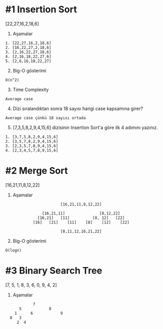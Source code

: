# #1 Insertion Sort

[22,27,16,2,18,6]

1. Aşamalar

```
1. [22,27,16,2,18,6]
2. [16,22,27,2,18,6]
3. [2,16,22,27,18,6]
4. [2,16,18,22,27,6]
5. [2,6,16,18,22,27]
```

2. Big-O gösterimi

```
O(n^2)
```

3. Time Complexity

```
Average case
```

4. Dizi sıralandıktan sonra 18 sayısı hangi case kapsamına girer?

```
Average case çünkü 18 sayısı ortada
```

5. [7,3,5,8,2,9,4,15,6] dizisinin Insertion Sort'a göre ilk 4 adımını yazınız.

```
1. [3,7,5,8,2,9,4,15,6]
2. [3,5,7,8,2,9,4,15,6]
3. [2,3,5,7,8,9,4,15,6]
4. [2,3,4,5,7,8,9,15,6]
```

# #2 Merge Sort

[16,21,11,8,12,22]

1. Aşamalar

```
                        [16,21,11,8,12,22]

                [16,21,11]               [8,12,22]
              [16,21]   [11]          [8, 12]   [22]
            [16]   [21]    [11]    [8]    [12]    [22]

                        [8,11,12,16,21,22]
```

2. Big-O gösterimi

```
O(logn)
```

# #3 Binary Search Tree

[7, 5, 1, 8, 3, 6, 0, 9, 4, 2]

1. Aşamalar

```
            7
      5            8
    1      6            9
  0   3
     2  4
```
